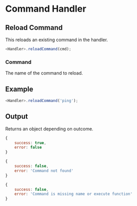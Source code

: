 # Command Handler
## Reload Command
This reloads an existing command in the handler.
```js
<Handler>.reloadCommand(cmd);
```
### Command
The name of the command to reload.

## Example
```js
<Handler>.reloadCommand('ping');
```

## Output
Returns an object depending on outcome.
```js
{
    success: true,
    error: false
}
```
```js
{
    success: false,
    error: 'Command not found'
}
```
```js
{
    success: false,
    error: 'Command is missing name or execute function'
}
```